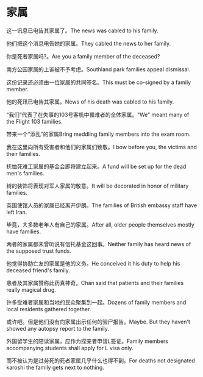 # 家属

<p><span class="chinese">这一讯息已电告其家属了。</span><span class="english">The news was cabled to his family.</span></p>

<p><span class="chinese">他们把这个消息电告她的家属。</span><span class="english">They cabled the news to her family.</span></p>

<p><span class="chinese">你是死者家属吗?。</span><span class="english">Are you a family member of the deceased?</span></p>

<p><span class="chinese">南方公园家属的上诉被不予考虑。</span><span class="english">Southland park families appeal dismissal.</span></p>

<p><span class="chinese">这份记录还必须由一位家属的共同签名。</span><span class="english">This must be co-signed by a family member.</span></p>

<p><span class="chinese">他的死讯已电告其家属。</span><span class="english">News of his death was cabled to his family.</span></p>

<p><span class="chinese">“我们”代表了在失事的103号客机中罹难者的全体家属。</span><span class="english">“We” meant many of the Flight 103 families.</span></p>

<p><span class="chinese">带来一个“添乱”的家属</span><span class="english">Bring meddling family members into the exam room.</span></p>

<p><span class="chinese">我在这里向所有受害者和他们的家属们致敬。</span><span class="english">I bow before you, the victims and their families.</span></p>

<p><span class="chinese">抚恤死难工家属的基金会即将建立起来。</span><span class="english">A fund will be set up for the dead men's families.</span></p>

<p><span class="chinese">树的装饰将表现对军人家属的敬意。</span><span class="english">It will be decorated in honor of military families.</span></p>

<p><span class="chinese">英国使馆人员的家属已经离开伊朗。</span><span class="english">The families of British embassy staff have left Iran.</span></p>

<p><span class="chinese">毕竟，大多数老年人有自己的家属。</span><span class="english">After all, older people themselves mostly have families.</span></p>

<p><span class="chinese">两者的家属都未曾听说有信托基金这回事。</span><span class="english">Neither family has heard news of the supposed trust funds.</span></p>

<p><span class="chinese">他觉得协助亡友的家属是他的义务。</span><span class="english">He conceived it his duty to help his deceased friend's family.</span></p>

<p><span class="chinese">患者及其家属赞称此药真神奇。</span><span class="english">Chan said that patients and their families really magical drug.</span></p>

<p><span class="chinese">许多受难者家属和当地的民众聚集到一起。</span><span class="english">Dozens of family members and local residents gathered together.</span></p>

<p><span class="chinese">或许吧。但是他们没有向家属出示任何的验尸报告。</span><span class="english">Maybe. But they haven't showed any autopsy report to the family.</span></p>

<p><span class="chinese">外国留学生的陪读家属，应作为探亲者申请L签证。</span><span class="english">Family members accompanying students shall apply for L visa only.</span></p>

<p><span class="chinese">而不被认为是过劳死的死者家属几乎什么也得不到。</span><span class="english">For deaths not designated karoshi the family gets next to nothing.</span></p>


